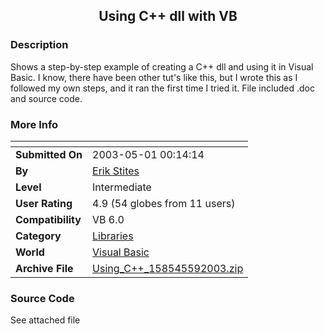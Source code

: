 ﻿<div align="center">

## Using C\+\+ dll with VB


</div>

### Description

Shows a step-by-step example of creating a C++ dll and using it in Visual Basic. I know, there have been other tut's like this, but I wrote this as I followed my own steps, and it ran the first time I tried it. File included .doc and source code.
 
### More Info
 


<span>             |<span>
---                |---
**Submitted On**   |2003-05-01 00:14:14
**By**             |[Erik Stites](https://github.com/Planet-Source-Code/PSCIndex/blob/master/ByAuthor/erik-stites.md)
**Level**          |Intermediate
**User Rating**    |4.9 (54 globes from 11 users)
**Compatibility**  |VB 6\.0
**Category**       |[Libraries](https://github.com/Planet-Source-Code/PSCIndex/blob/master/ByCategory/libraries__1-49.md)
**World**          |[Visual Basic](https://github.com/Planet-Source-Code/PSCIndex/blob/master/ByWorld/visual-basic.md)
**Archive File**   |[Using\_C\+\+\_158545592003\.zip](https://github.com/Planet-Source-Code/erik-stites-using-c-dll-with-vb__1-45369/archive/master.zip)





### Source Code

See attached file

